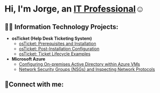 <h1>Hi, I'm Jorge, an <a href="https://www.linkedin.com/in/jorge-echevarria/">IT Professional</a>☺</h1>

<h2>👨‍💻 Information Technology Projects:</h2>

- <b>osTicket (Help Desk Ticketing System)</b>
  - [osTicket: Prerequisites and Installation](https://github.com/jorgeechevarria/osticket-prereqs)
  - [osTicket: Post-Installation Configuration](https://github.com/jorgeechevarria/post-install-config)
  - [osTicket: Ticket Lifecycle Examples](https://github.com/jorgeechevarria/ticket-lifecycle)
- <b>Microsoft Azure</b>
  - [Configuring On-premises Active Directory within Azure VMs](https://github.com/jorgeechevarria/configure-ad)
  - [Network Security Groups (NSGs) and Inspecting Network Protocols](https://github.com/jorgeechevarria/azure-network-protocols)

<h2>🤳Connect with me:</h2>

[linkedin]: https://www.linkedin.com/in/jorge-echevarria/
